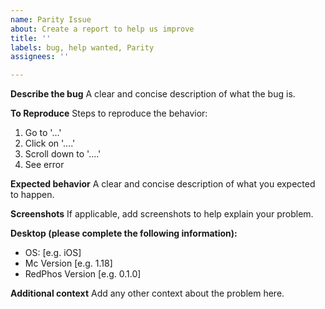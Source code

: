 ```yaml
---
name: Parity Issue
about: Create a report to help us improve
title: ''
labels: bug, help wanted, Parity
assignees: ''

---
```


**Describe the bug**
A clear and concise description of what the bug is.

**To Reproduce**
Steps to reproduce the behavior:
1. Go to '...'
2. Click on '....'
3. Scroll down to '....'
4. See error

**Expected behavior**
A clear and concise description of what you expected to happen.

**Screenshots**
If applicable, add screenshots to help explain your problem.

**Desktop (please complete the following information):**
 - OS: [e.g. iOS]
 - Mc Version [e.g. 1.18]
 - RedPhos Version [e.g. 0.1.0]

**Additional context**
Add any other context about the problem here.
